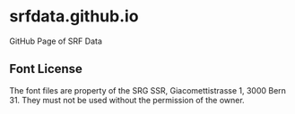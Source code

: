 # srfdata.github.io
GitHub Page of SRF Data

## Font License
The font files are property of the SRG SSR, Giacomettistrasse 1, 3000 Bern 31. They must not be used without the permission of the owner.
